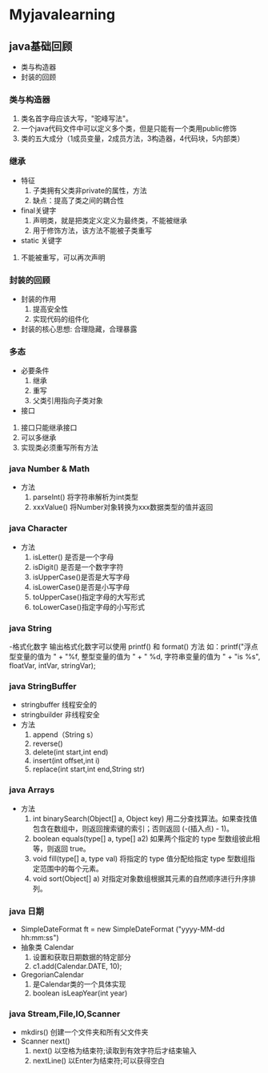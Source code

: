 
# Myjavalearning
## java基础回顾
- 类与构造器
- 封装的回顾
### 类与构造器
 1. 类名首字母应该大写，"驼峰写法"。
 2. 一个java代码文件中可以定义多个类，但是只能有一个类用public修饰
 3. 类的五大成分（1成员变量，2成员方法，3构造器，4代码块，5内部类）
### 继承
- 特征
  1. 子类拥有父类非private的属性，方法
  2. 缺点：提高了类之间的耦合性
- final关键字
  1. 声明类，就是把类定义定义为最终类，不能被继承
  2. 用于修饰方法，该方法不能被子类重写
- static 关键字
1. 不能被重写，可以再次声明
### 封装的回顾
- 封装的作用
  1. 提高安全性
  2. 实现代码的组件化
- 封装的核心思想: 合理隐藏，合理暴露
### 多态
- 必要条件
  1. 继承
  2. 重写
  3. 父类引用指向子类对象
- 接口
 1. 接口只能继承接口
 2. 可以多继承
 3. 实现类必须重写所有方法
### java Number & Math
- 方法
  1. parseInt()  将字符串解析为int类型
  2. xxxValue()  将Number对象转换为xxx数据类型的值并返回
 ### java Character
 - 方法
   1. isLetter()   是否是一个字母
   2. isDigit()    是否是一个数字字符
   3. isUpperCase()是否是大写字母
   4. isLowerCase()是否是小写字母
   5.	toUpperCase()指定字母的大写形式
   6.	toLowerCase()指定字母的小写形式
### java String
-格式化数字
输出格式化数字可以使用 printf() 和 format() 方法
如：printf("浮点型变量的值为 " +
                  "%f, 整型变量的值为 " +
                  " %d, 字符串变量的值为 " +
                  "is %s", floatVar, intVar, stringVar);
### java StringBuffer
- stringbuffer 线程安全的
- stringbuilder 非线程安全
- 方法
  1. append（String s）
  2. reverse()
  3. delete(int start,int end)
  4. insert(int offset,int i)
  5. replace(int start,int end,String str)
 ### java Arrays
 - 方法
   1.	 int binarySearch(Object[] a, Object key)
用二分查找算法。如果查找值包含在数组中，则返回搜索键的索引；否则返回 (-(插入点) - 1)。
   2.	 boolean equals(type[] a, type[] a2)
如果两个指定的 type 型数组彼此相等，则返回 true。
   3.	 void fill(type[] a, type val)
将指定的 type 值分配给指定 type 型数组指定范围中的每个元素。
   4.	 void sort(Object[] a)
对指定对象数组根据其元素的自然顺序进行升序排列。
### java 日期
- SimpleDateFormat
ft = new SimpleDateFormat ("yyyy-MM-dd hh:mm:ss")
- 抽象类 Calendar
  1. 设置和获取日期数据的特定部分
  2. c1.add(Calendar.DATE, 10);
- GregorianCalendar
  1. 是Calendar类的一个具体实现
  2. boolean isLeapYear(int year)
### java Stream,File,IO,Scanner
- mkdirs() 创建一个文件夹和所有父文件夹
- Scanner next()
  1. next()     以空格为结束符;读取到有效字符后才结束输入
  2. nextLine() 以Enter为结束符;可以获得空白

